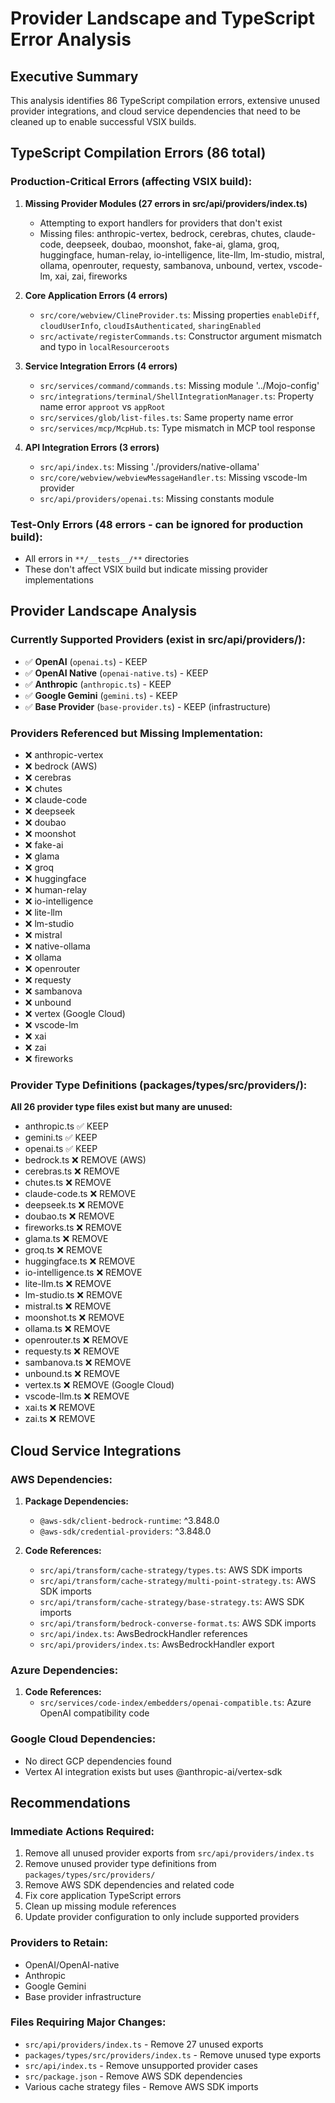 # Provider Landscape and TypeScript Error Analysis

## Executive Summary

This analysis identifies 86 TypeScript compilation errors, extensive unused provider integrations, and cloud service dependencies that need to be cleaned up to enable successful VSIX builds.

## TypeScript Compilation Errors (86 total)

### Production-Critical Errors (affecting VSIX build):

1. **Missing Provider Modules (27 errors in src/api/providers/index.ts)**
   - Attempting to export handlers for providers that don't exist
   - Missing files: anthropic-vertex, bedrock, cerebras, chutes, claude-code, deepseek, doubao, moonshot, fake-ai, glama, groq, huggingface, human-relay, io-intelligence, lite-llm, lm-studio, mistral, ollama, openrouter, requesty, sambanova, unbound, vertex, vscode-lm, xai, zai, fireworks

2. **Core Application Errors (4 errors)**
   - `src/core/webview/ClineProvider.ts`: Missing properties `enableDiff`, `cloudUserInfo`, `cloudIsAuthenticated`, `sharingEnabled`
   - `src/activate/registerCommands.ts`: Constructor argument mismatch and typo in `localResourceroots`

3. **Service Integration Errors (4 errors)**
   - `src/services/command/commands.ts`: Missing module '../Mojo-config'
   - `src/integrations/terminal/ShellIntegrationManager.ts`: Property name error `approot` vs `appRoot`
   - `src/services/glob/list-files.ts`: Same property name error
   - `src/services/mcp/McpHub.ts`: Type mismatch in MCP tool response

4. **API Integration Errors (3 errors)**
   - `src/api/index.ts`: Missing './providers/native-ollama'
   - `src/core/webview/webviewMessageHandler.ts`: Missing vscode-lm provider
   - `src/api/providers/openai.ts`: Missing constants module

### Test-Only Errors (48 errors - can be ignored for production build):
- All errors in `**/__tests__/**` directories
- These don't affect VSIX build but indicate missing provider implementations

## Provider Landscape Analysis

### Currently Supported Providers (exist in src/api/providers/):
- ✅ **OpenAI** (`openai.ts`) - KEEP
- ✅ **OpenAI Native** (`openai-native.ts`) - KEEP  
- ✅ **Anthropic** (`anthropic.ts`) - KEEP
- ✅ **Google Gemini** (`gemini.ts`) - KEEP
- ✅ **Base Provider** (`base-provider.ts`) - KEEP (infrastructure)

### Providers Referenced but Missing Implementation:
- ❌ anthropic-vertex
- ❌ bedrock (AWS)
- ❌ cerebras
- ❌ chutes
- ❌ claude-code
- ❌ deepseek
- ❌ doubao
- ❌ moonshot
- ❌ fake-ai
- ❌ glama
- ❌ groq
- ❌ huggingface
- ❌ human-relay
- ❌ io-intelligence
- ❌ lite-llm
- ❌ lm-studio
- ❌ mistral
- ❌ native-ollama
- ❌ ollama
- ❌ openrouter
- ❌ requesty
- ❌ sambanova
- ❌ unbound
- ❌ vertex (Google Cloud)
- ❌ vscode-lm
- ❌ xai
- ❌ zai
- ❌ fireworks

### Provider Type Definitions (packages/types/src/providers/):
**All 26 provider type files exist but many are unused:**
- anthropic.ts ✅ KEEP
- gemini.ts ✅ KEEP  
- openai.ts ✅ KEEP
- bedrock.ts ❌ REMOVE (AWS)
- cerebras.ts ❌ REMOVE
- chutes.ts ❌ REMOVE
- claude-code.ts ❌ REMOVE
- deepseek.ts ❌ REMOVE
- doubao.ts ❌ REMOVE
- fireworks.ts ❌ REMOVE
- glama.ts ❌ REMOVE
- groq.ts ❌ REMOVE
- huggingface.ts ❌ REMOVE
- io-intelligence.ts ❌ REMOVE
- lite-llm.ts ❌ REMOVE
- lm-studio.ts ❌ REMOVE
- mistral.ts ❌ REMOVE
- moonshot.ts ❌ REMOVE
- ollama.ts ❌ REMOVE
- openrouter.ts ❌ REMOVE
- requesty.ts ❌ REMOVE
- sambanova.ts ❌ REMOVE
- unbound.ts ❌ REMOVE
- vertex.ts ❌ REMOVE (Google Cloud)
- vscode-llm.ts ❌ REMOVE
- xai.ts ❌ REMOVE
- zai.ts ❌ REMOVE

## Cloud Service Integrations

### AWS Dependencies:
1. **Package Dependencies:**
   - `@aws-sdk/client-bedrock-runtime`: ^3.848.0
   - `@aws-sdk/credential-providers`: ^3.848.0

2. **Code References:**
   - `src/api/transform/cache-strategy/types.ts`: AWS SDK imports
   - `src/api/transform/cache-strategy/multi-point-strategy.ts`: AWS SDK imports
   - `src/api/transform/cache-strategy/base-strategy.ts`: AWS SDK imports
   - `src/api/transform/bedrock-converse-format.ts`: AWS SDK imports
   - `src/api/index.ts`: AwsBedrockHandler references
   - `src/api/providers/index.ts`: AwsBedrockHandler export

### Azure Dependencies:
1. **Code References:**
   - `src/services/code-index/embedders/openai-compatible.ts`: Azure OpenAI compatibility code

### Google Cloud Dependencies:
- No direct GCP dependencies found
- Vertex AI integration exists but uses @anthropic-ai/vertex-sdk

## Recommendations

### Immediate Actions Required:
1. Remove all unused provider exports from `src/api/providers/index.ts`
2. Remove unused provider type definitions from `packages/types/src/providers/`
3. Remove AWS SDK dependencies and related code
4. Fix core application TypeScript errors
5. Clean up missing module references
6. Update provider configuration to only include supported providers

### Providers to Retain:
- OpenAI/OpenAI-native
- Anthropic  
- Google Gemini
- Base provider infrastructure

### Files Requiring Major Changes:
- `src/api/providers/index.ts` - Remove 27 unused exports
- `packages/types/src/providers/index.ts` - Remove unused type exports
- `src/api/index.ts` - Remove unsupported provider cases
- `src/package.json` - Remove AWS SDK dependencies
- Various cache strategy files - Remove AWS SDK imports